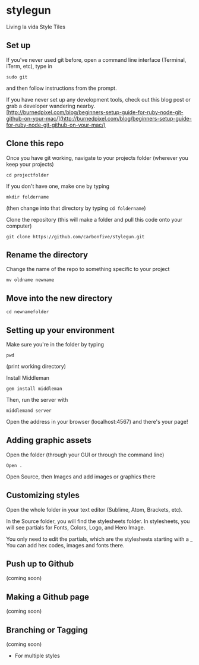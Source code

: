 # stylegun
Living la vida Style Tiles

## Set up

If you've never used git before, open a command line interface (Terminal, iTerm, etc), type in

``sudo git``

and then follow instructions from the prompt.

If you have never set up any development tools, check out this blog post or grab a developer wandering nearby. [http://burnedpixel.com/blog/beginners-setup-guide-for-ruby-node-git-github-on-your-mac/](http://burnedpixel.com/blog/beginners-setup-guide-for-ruby-node-git-github-on-your-mac/)

## Clone this repo

Once you have git working, navigate to your projects folder (wherever you keep your projects)

``cd projectfolder``

If you don't have one, make one by typing

``mkdir foldername``

(then change into that directory by typing ``cd foldername``)

Clone the repository (this will make a folder and pull this code onto your computer)

``git clone https://github.com/carbonfive/stylegun.git``

## Rename the directory

Change the name of the repo to something specific to your project

``mv oldname newname``

## Move into the new directory 

``cd newnamefolder``

## Setting up your environment

Make sure you're in the folder by typing

``pwd``

(print working directory)

Install Middleman

``gem install middleman``

Then, run the server with

``middlemand server``

Open the address in your browser (localhost:4567) and there's your page!

## Adding graphic assets

Open the folder (through your GUI or through the command line)

`` Open . ``

Open Source, then Images and add images or graphics there


## Customizing styles

Open the whole folder in your text editor (Sublime, Atom, Brackets, etc). 

In the Source folder, you will find the stylesheets folder. In stylesheets, you will see partials for Fonts, Colors, Logo, and Hero Image.

You only need to edit the partials, which are the stylesheets starting with a _
You can add hex codes, images and fonts there.

## Push up to Github

(coming soon)

## Making a Github page

(coming soon)

## Branching or Tagging
(coming soon)

* For multiple styles
